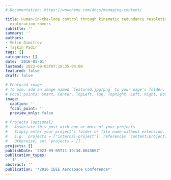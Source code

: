 ```yaml
---
# Documentation: https://wowchemy.com/docs/managing-content/

title: Human-in-the-loop control through kinematic redundancy resolution for space
  exploration rovers
subtitle: ''
summary: ''
authors:
- Velin Dimitrov
- Taşkın Padır
tags: []
categories: []
date: '2016-01-01'
lastmod: 2023-09-05T07:19:35-04:00
featured: false
draft: false

# Featured image
# To use, add an image named `featured.jpg/png` to your page's folder.
# Focal points: Smart, Center, TopLeft, Top, TopRight, Left, Right, BottomLeft, Bottom, BottomRight.
image:
  caption: ''
  focal_point: ''
  preview_only: false

# Projects (optional).
#   Associate this post with one or more of your projects.
#   Simply enter your project's folder or file name without extension.
#   E.g. `projects = ["internal-project"]` references `content/project/deep-learning/index.md`.
#   Otherwise, set `projects = []`.
projects: []
publishDate: '2023-09-05T11:19:34.004366Z'
publication_types:
- '1'
abstract: ''
publication: '*2016 IEEE Aerospace Conference*'
---
```

